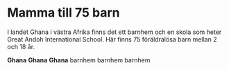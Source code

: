# Mamma till 75 barn
I landet Ghana i västra Afrika finns det ett barnhem och en skola som heter Great Andoh International School. Här finns 75 föräldralösa barn mellan 2 och 18 år.

**Ghana**
**Ghana**
**Ghana**
barnhem 
barnhem 
barnhem 

<!--stackedit_data:
eyJoaXN0b3J5IjpbLTE5NDU5ODE0MTgsNzMwOTk4MTE2XX0=
-->